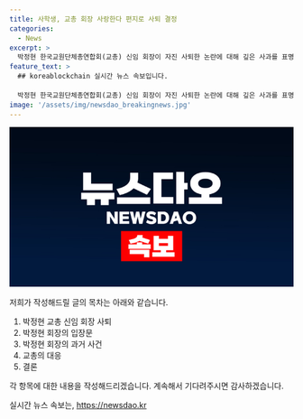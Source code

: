 ```yaml
---
title: 사학생, 교총 회장 사랑한다 편지로 사퇴 결정
categories:
  - News
excerpt: >
  박정현 한국교원단체총연합회(교총) 신임 회장이 자진 사퇴한 논란에 대해 깊은 사과를 표명했다. 그는 2013년 담임 교사로 재직 중 여학생에게 부적절한 편지를 보낸 후 징계를 받았던 과거가 알려져 논란이 일었으며, 이에 대해 깊은 유감을 표하고 사퇴 의사를 밝혔다. 이에 따라 교총은 박 회장의 사퇴 의사에 따라 임시 수석부회장이 직무대행을 맡고, 차기 회장단이 선출될 때까지 운영될 예정이다. 또한, 해당 사안으로 인해 교총 홈페이지 게시판에는 사퇴 촉구하는 글이 게재되기도 했다.
feature_text: >
  ## koreablockchain 실시간 뉴스 속보입니다.

  박정현 한국교원단체총연합회(교총) 신임 회장이 자진 사퇴한 논란에 대해 깊은 사과를 표명했다. 그는 2013년 담임 교사로 재직 중 여학생에게 부적절한 편지를 보낸 후 징계를 받았던 과거가 알려져 논란이 일었으며, 이에 대해 깊은 유감을 표하고 사퇴 의사를 밝혔다. 이에 따라 교총은 박 회장의 사퇴 의사에 따라 임시 수석부회장이 직무대행을 맡고, 차기 회장단이 선출될 때까지 운영될 예정이다. 또한, 해당 사안으로 인해 교총 홈페이지 게시판에는 사퇴 촉구하는 글이 게재되기도 했다.
image: '/assets/img/newsdao_breakingnews.jpg'
---
```


<p><img src="/assets/img/newsdao_breakingnews.jpg" alt="koreablockchain 속보" /></p>

<p>저희가 작성해드릴 글의 목차는 아래와 같습니다.</p>

<ol>
<li>박정현 교총 신임 회장 사퇴</li>
<li>박정현 회장의 입장문</li>
<li>박정현 회장의 과거 사건</li>
<li>교총의 대응</li>
<li>결론</li>
</ol>

<p>각 항목에 대한 내용을 작성해드리겠습니다. 계속해서 기다려주시면 감사하겠습니다.</p>
실시간 뉴스 속보는, <a href="https://newsdao.kr" rel="dofollow">https://newsdao.kr</a>


